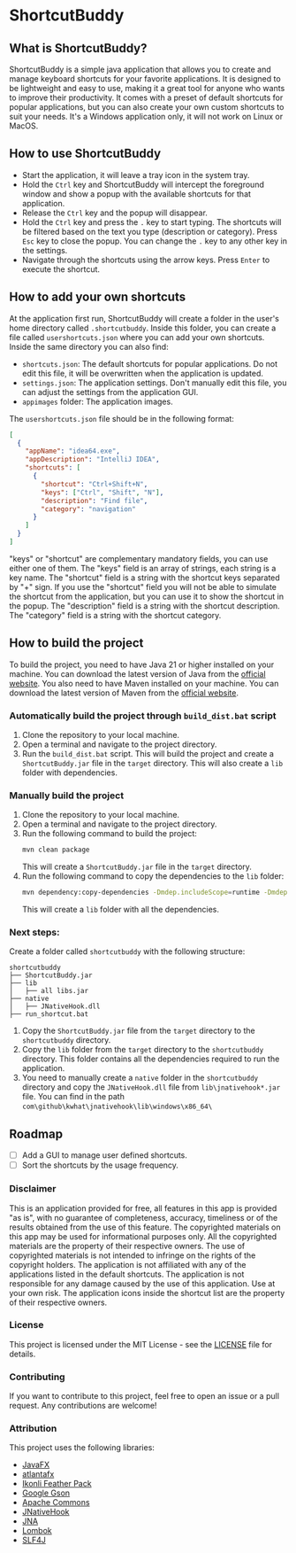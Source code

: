 # ShortcutBuddy

## What is ShortcutBuddy?
ShortcutBuddy is a simple java application that allows you to create and manage keyboard shortcuts for your favorite applications. It is designed to be lightweight and easy to use, making it a great tool for anyone who wants to improve their productivity.
It comes with a preset of default shortcuts for popular applications, but you can also create your own custom shortcuts to suit your needs.
It's a Windows application only, it will not work on Linux or MacOS.

## How to use ShortcutBuddy
- Start the application, it will leave a tray icon in the system tray.
- Hold the `Ctrl` key and ShortcutBuddy will intercept the foreground window and show a popup with the available shortcuts for that application.
- Release the `Ctrl` key and the popup will disappear.
- Hold the `Ctrl` key and press the `.` key to start typing. The shortcuts will be filtered based on the text you type (description or category). Press `Esc` key to close the popup. You can change the `.` key to any other key in the settings.
- Navigate through the shortcuts using the arrow keys. Press `Enter` to execute the shortcut.

## How to add your own shortcuts
At the application first run, ShortcutBuddy will create a folder in the user's home directory called `.shortcutbuddy`. Inside this folder, you can create a file called `usershortcuts.json` where you can add your own shortcuts.
Inside the same directory you can also find:
- `shortcuts.json`: The default shortcuts for popular applications. Do not edit this file, it will be overwritten when the application is updated.
- `settings.json`: The application settings. Don't manually edit this file, you can adjust the settings from the application GUI.
- `appimages` folder: The application images.

The `usershortcuts.json` file should be in the following format:
```json
[
  {
    "appName": "idea64.exe",
    "appDescription": "IntelliJ IDEA",
    "shortcuts": [
      {
        "shortcut": "Ctrl+Shift+N",
        "keys": ["Ctrl", "Shift", "N"],
        "description": "Find file",
        "category": "navigation"
      }
    ]
  }
]
```
"keys" or "shortcut" are complementary mandatory fields, you can use either one of them. The "keys" field is an array of strings, each string is a key name. The "shortcut" field is a string with the shortcut keys separated by "+" sign.
If you use the "shortcut" field you will not be able to simulate the shortcut from the application, but you can use it to show the shortcut in the popup.
The "description" field is a string with the shortcut description.
The "category" field is a string with the shortcut category.


## How to build the project
To build the project, you need to have Java 21 or higher installed on your machine. You can download the latest version of Java from the [official website](https://www.oracle.com/java/technologies/javase-jdk21-downloads.html).
You also need to have Maven installed on your machine. You can download the latest version of Maven from the [official website](https://maven.apache.org/download.cgi).

### Automatically build the project through `build_dist.bat` script
1. Clone the repository to your local machine.
2. Open a terminal and navigate to the project directory.
3. Run the `build_dist.bat` script. This will build the project and create a `ShortcutBuddy.jar` file in the `target` directory. This will also create a `lib` folder with dependencies.

### Manually build the project
1. Clone the repository to your local machine.
2. Open a terminal and navigate to the project directory.
3. Run the following command to build the project:
   ```bash
   mvn clean package
   ```
   This will create a `ShortcutBuddy.jar` file in the `target` directory.
4. Run the following command to copy the dependencies to the `lib` folder:
   ```bash
   mvn dependency:copy-dependencies -Dmdep.includeScope=runtime -Dmdep.excludeScope=test -DoutputDirectory=target/libs
   ```
   This will create a `lib` folder with all the dependencies.

### Next steps:
Create a folder called `shortcutbuddy` with the following structure:
```
shortcutbuddy
├── ShortcutBuddy.jar
├── lib
│   ├── all libs.jar
├── native
│   ├── JNativeHook.dll
├── run_shortcut.bat
```
1. Copy the `ShortcutBuddy.jar` file from the `target` directory to the `shortcutbuddy` directory.
2. Copy the `lib` folder from the `target` directory to the `shortcutbuddy` directory. This folder contains all the dependencies required to run the application.
3. You need to manually create a `native` folder in the `shortcutbuddy` directory and copy the `JNativeHook.dll` file from `lib\jnativehook*.jar` file. You can find in the path `com\github\kwhat\jnativehook\lib\windows\x86_64\`

## Roadmap
- [ ] Add a GUI to manage user defined shortcuts.
- [ ] Sort the shortcuts by the usage frequency.

### Disclaimer
This is an application provided for free, all features in this app is provided "as is", with no guarantee of completeness, accuracy, timeliness or of the results obtained from the use of this feature.
The copyrighted materials on this app may be used for informational purposes only. All the copyrighted materials are the property of their respective owners. The use of copyrighted materials is not intended to infringe on the rights of the copyright holders.
The application is not affiliated with any of the applications listed in the default shortcuts. The application is not responsible for any damage caused by the use of this application. Use at your own risk.
The application icons inside the shortcut list are the property of their respective owners.

### License
This project is licensed under the MIT License - see the [LICENSE](LICENSE) file for details.

### Contributing
If you want to contribute to this project, feel free to open an issue or a pull request. Any contributions are welcome!

### Attribution
This project uses the following libraries:
- [JavaFX](https://openjfx.io/)
- [atlantafx](https://github.com/mkpaz/atlantafx)
- [Ikonli Feather Pack](https://kordamp.org/ikonli/)
- [Google Gson](https://github.com/google/gson)
- [Apache Commons](https://commons.apache.org/)
- [JNativeHook](https://github.com/kwhat/jnativehook)
- [JNA](https://github.com/java-native-access/jna)
- [Lombok](https://projectlombok.org/)
- [SLF4J](http://www.slf4j.org/)